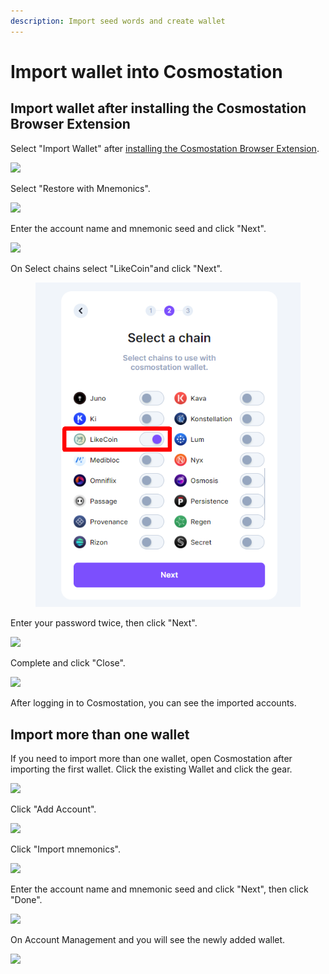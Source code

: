 ```yaml
---
description: Import seed words and create wallet
---
```


# Import wallet into Cosmostation

## Import wallet after installing the Cosmostation Browser Extension

Select "Import Wallet" after [installing the Cosmostation Browser Extension](how-to-install-cosmostation-extension.md).

![](<../../../.gitbook/assets/Import Comostation 1.png>)

Select "Restore with Mnemonics".

![](<../../../.gitbook/assets/Import Comostation 2.png>)

Enter the account name and mnemonic seed and click "Next".

![](<../../../.gitbook/assets/Import Comostation 3.png>)

On Select chains select "LikeCoin"and click "Next".

<figure><img src="../../../.gitbook/assets/Import Comostation 4.png" alt=""><figcaption></figcaption></figure>

Enter your password twice, then click "Next".

![](<../../../.gitbook/assets/Import Comostation 5.png>)

Complete and click "Close".

![](<../../../.gitbook/assets/Comostation 11.png>)

After logging in to Cosmostation, you can see the imported accounts.

## Import more than one wallet

If you need to import more than one wallet, open Cosmostation after importing the first wallet. Click the existing Wallet and click the gear.

![](<../../../.gitbook/assets/Import Comostation 6.png>)

Click "Add Account".

![](<../../../.gitbook/assets/Import Comostation 7.png>)

Click "Import mnemonics".

![](<../../../.gitbook/assets/Import Comostation 8.png>)

Enter the account name and mnemonic seed and click "Next", then click "Done".

![](<../../../.gitbook/assets/Import Comostation 9.png>)

On Account Management and you will see the newly added wallet.

![](<../../../.gitbook/assets/Import Comostation 10.png>)
